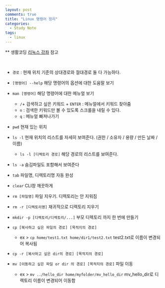 ```yaml
---
layout: post
comments: true
title: "Linux 명령어 정리"
categories:
  - Study Note
tags:
  - linux
---
```

** 생활코딩 <a href="">리눅스 강좌</a> 참고

<br>

- `경로` : 현재 위치 기준의 상대경로와 절대경로 둘 다 가능하다.
- `[명령어] --help` 해당 명령어의 옵션에 대한 도움말 보기
- `man [명령어]` 해당 명령어에 대한 메뉴얼 보기
    - `/`+ 검색하고 싶은 키워드 + `ENTER` : 메뉴얼에서 키워드 찾아줌
    - `n` : 검색한 키워드만 볼 수 있도록 스크롤을 내릴 수 있다.
    - `q` : 메뉴얼 빠져나가기

- `pwd` 현재 있는 위치
- `ls -l` 현재 위치의 리스트를 자세히 보여준다. (권한 / 소유자 / 용량 / 만든 날짜 / 이름)
    - `ls -l [디렉토리 경로]` 해당 경로의 리스트를 보여준다.
- `ls -a` 숨김파일도 포함해서 보여준다
- `tab` 파일명, 디렉토리명 자동 완성
- `clear` CLI창 깨끗하게
- `rm [파일명]` 파일 지우기. 디렉토리는 안 지워짐
- `rm -r [디렉토리명]` 재귀적으로 디렉토리 지우기
- `mkdir -p [디렉토리/디렉토리/...]` 부모 디렉토리 까지 한 번에 만들기
- `cp [복사하고 싶은 파일의 경로] [목적지의 경로]`
    - ex > `cp home/test1.txt home/dir1/test2.txt` test2.txt로 이름이 변경되어 복사됨
- `cp -r [복사하고 싶은 dir의 경로] [목적지의 경로]`
- `mv [이동하고 싶은 파일 or dir 의 경로] [목적지의 경로]` 파일 이동
    - ex > `mv ../hello_dir home/myfolder/mv_hello_dir` mv_hello_dir로 디렉토리 이름이 변경되어 이동함
